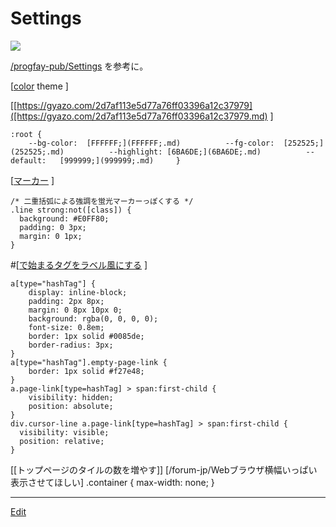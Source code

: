 # Settings



![](https://i.gyazo.com/641dfa2be02c3674241a26f4d64af4e8.png)

[/progfay-pub/Settings](/progfay-pub/Settings.md) を参考に。

[[color]([color.md) theme ]

[[https://gyazo.com/2d7af113e5d77a76ff03396a12c37979]([https://gyazo.com/2d7af113e5d77a76ff03396a12c37979.md) ]

    :root {
   		--bg-color:  [FFFFFF;](FFFFFF;.md)    		--fg-color:  [252525;](252525;.md)    		--highlight: [6BA6DE;](6BA6DE;.md)    		--default:   [999999;](999999;.md)     }

[[マーカー]([マーカー.md) ]

    /* 二重括弧による強調を蛍光マーカーっぽくする */
    .line strong:not([class]) { 
      background: #E0FF80;
      padding: 0 3px;
      margin: 0 1px;
    }

#[[で始まるタグをラベル風にする](で始まるタグをラベル風にする.md)  ]

    a[type="hashTag"] {
   		display: inline-block;
      	padding: 2px 8px;
        margin: 0 8px 10px 0;
        background: rgba(0, 0, 0, 0);
        font-size: 0.8em;
        border: 1px solid #0085de;
        border-radius: 3px;
    }
    a[type="hashTag"].empty-page-link {
    	border: 1px solid #f27e48;
    }
    a.page-link[type=hashTag] > span:first-child {
    	visibility: hidden;
      	position: absolute;
    }
    div.cursor-line a.page-link[type=hashTag] > span:first-child {
      visibility: visible;
      position: relative;
    }
   [[トップページのタイルの数を増やす]] [/forum-jp/Webブラウザ横幅いっぱい表示させてほしい]
    .container {
      max-width: none;
      }



----
[Edit](https://github.com/vitroid/vitroid.github.io/edit/master/MD/Settings.md)
